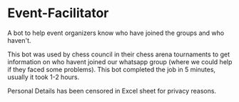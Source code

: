 # Event-Facilitator
A bot to help event organizers know who have joined the groups and who haven't.

This bot was used by chess council in their chess arena tournaments to get information on who havent joined our whatsapp group (where we could help if they faced some problems). This bot completed the job in 5 minutes, usually it took 1-2 hours.

Personal Details has been censored in Excel sheet for privacy reasons.
